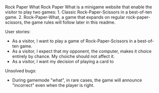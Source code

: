 Rock Paper What
Rock Paper What is a minigame website that enable the visitor to play two games: 1. Classic Rock-Paper-Scissors in a best-of-ten game. 2. Rock-Paper-What, a game that expands on regular rock-paper-scissors, the game rules will follow later in this readme.

User stories:
- As a visitor, I want to play a game of Rock-Paper-Scissors in a best-of-ten game.
- As a visitor, I expect that my opponent, the computer, makes it choice entirely by chance. My choiche should not affect it.
- As a visitor, I want my decision of playing a card to 

Unsolved bugs:
- During gamemode "what", in rare cases, the game will announce "incorrect" even when the player is right.